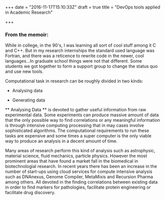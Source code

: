 +++
date = "2016-11-17T15:10:33Z"
draft = true
title = "DevOps tools applied in Academic Research"

+++

### From the memoir: 
While in college, in the 90's, I was learning all sort of cool stuff among it C and C++. But in my research internships the standard used language was Fortran, and there was a reticence to rewrite code in the newer, cool languages...In graduate school things were not that different. Some students we got together to form a support group to change the status quo and use new tools.


Computational task in research can be roughly divided in two kinds:

* Analysing data 

* Generating data 

** Analysing Data ** is devoted to gather useful information from raw experimental data. Some experiments can produce massive amount of data that the only possible way to find correlations or any meaningful information is through intensive computing processing that in may cases involve sophisticated algorithms. The computational requirements to run these tasks are expensive and some times a super computer is the only viable way to produce an analysis in a decent amount of time.

Many areas of research perform this kind of analysis such as astrophysic, material science, fluid mechanics, particle physics. However the most prominent areas that have found a market fall in the biomedical in biotechnologial research. In recent years there has been an increase in the number of start-ups using cloud services for compute intensive analysis such as DNAnexus, Genome Compiler, MetaMixis and Recursion Pharma among others. All devoted in the finding correlations between existing data in order to find markers for pathologies, facilitate protein engineering or facilitate drug discovery.

